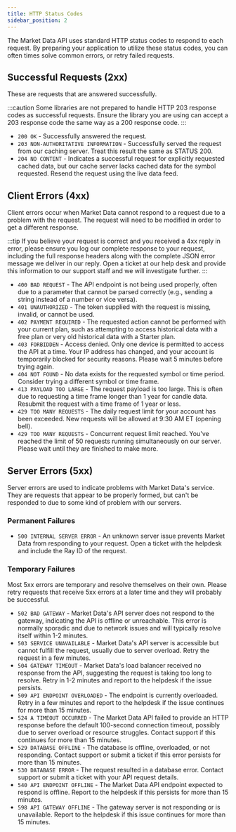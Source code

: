 ```yaml
---
title: HTTP Status Codes
sidebar_position: 2
---
```


The Market Data API uses standard HTTP status codes to respond to each request. By preparing your application to utilize these status codes, you can often times solve common errors, or retry failed requests.

## Successful Requests (2xx)

These are requests that are answered successfully.

:::caution
Some libraries are not prepared to handle HTTP 203 response codes as successful requests. Ensure the library you are using can accept a 203 response code the same way as a 200 response code.
:::

- `200 OK` - Successfully answered the request.
- `203 NON-AUTHORITATIVE INFORMATION` - Successfully served the request from our caching server. Treat this result the same as STATUS 200.
- `204 NO CONTENT` - Indicates a successful request for explicitly requested cached data, but our cache server lacks cached data for the symbol requested. Resend the request using the live data feed.

## Client Errors (4xx)

Client errors occur when Market Data cannot respond to a request due to a problem with the request. The request will need to be modified in order to get a different response.

:::tip
If you believe your request is correct and you received a 4xx reply in error, please ensure you log our complete response to your request, including the full response headers along with the complete JSON error message we deliver in our reply. Open a ticket at our help desk and provide this information to our support staff and we will investigate further.
:::

- `400 BAD REQUEST` - The API endpoint is not being used properly, often due to a parameter that cannot be parsed correctly (e.g., sending a string instead of a number or vice versa).
- `401 UNAUTHORIZED` - The token supplied with the request is missing, invalid, or cannot be used.
- `402 PAYMENT REQUIRED` - The requested action cannot be performed with your current plan, such as attempting to access historical data with a free plan or very old historical data with a Starter plan.
- `403 FORBIDDEN` - Access denied. Only one device is permitted to access the API at a time. Your IP address has changed, and your account is temporarily blocked for security reasons. Please wait 5 minutes before trying again.
- `404 NOT FOUND` - No data exists for the requested symbol or time period. Consider trying a different symbol or time frame.
- `413 PAYLOAD TOO LARGE` - The request payload is too large. This is often due to requesting a time frame longer than 1 year for candle data. Resubmit the request with a time frame of 1 year or less.
- `429 TOO MANY REQUESTS` - The daily request limit for your account has been exceeded. New requests will be allowed at 9:30 AM ET (opening bell).
- `429 TOO MANY REQUESTS` - Concurrent request limit reached. You've reached the limit of 50 requests running simultaneously on our server. Please wait until they are finished to make more.

## Server Errors (5xx)

Server errors are used to indicate problems with Market Data's service. They are requests that appear to be properly formed, but can't be responded to due to some kind of problem with our servers. 

### Permanent Failures

- `500 INTERNAL SERVER ERROR` - An unknown server issue prevents Market Data from responding to your request. Open a ticket with the helpdesk and include the Ray ID of the request.

### Temporary Failures

Most 5xx errors are temporary and resolve themselves on their own. Please retry requests that receive 5xx errors at a later time and they will probably be successful.

- `502 BAD GATEWAY` - Market Data's API server does not respond to the gateway, indicating the API is offline or unreachable. This error is normally sporadic and due to network issues and will typically resolve itself within 1-2 minutes.
- `503 SERVICE UNAVAILABLE` - Market Data's API server is accessible but cannot fulfill the request, usually due to server overload. Retry the request in a few minutes.
- `504 GATEWAY TIMEOUT` - Market Data's load balancer received no response from the API, suggesting the request is taking too long to resolve. Retry in 1-2 minutes and report to the helpdesk if the issue persists.
- `509 API ENDPOINT OVERLOADED` - The endpoint is currently overloaded. Retry in a few minutes and report to the helpdesk if the issue continues for more than 15 minutes.
- `524 A TIMEOUT OCCURRED` - The Market Data API failed to provide an HTTP response before the default 100-second connection timeout, possibly due to server overload or resource struggles. Contact support if this continues for more than 15 minutes.
- `529 DATABASE OFFLINE` - The database is offline, overloaded, or not responding. Contact support or submit a ticket if this error persists for more than 15 minutes.
- `530 DATABASE ERROR` - The request resulted in a database error. Contact support or submit a ticket with your API request details.
- `540 API ENDPOINT OFFLINE` - The Market Data API endpoint expected to respond is offline. Report to the helpdesk if this persists for more than 15 minutes.
- `598 API GATEWAY OFFLINE` - The gateway server is not responding or is unavailable. Report to the helpdesk if this issue continues for more than 15 minutes.
